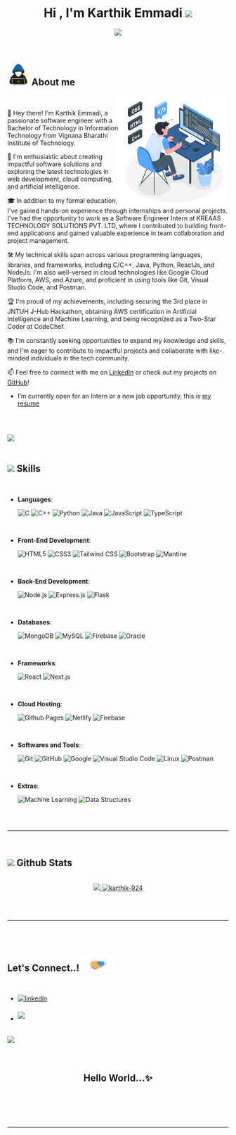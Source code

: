 
<h1 align="center"><b>Hi , I'm Karthik Emmadi </b><img src="https://media.giphy.com/media/hvRJCLFzcasrR4ia7z/giphy.gif" width="35"></h1>
<p align="center">
  <img src = "https://media0.giphy.com/media/KDDpcKigbfFpnejZs6/giphy.gif?cid=ecf05e47oy6f4zjs8g1qoiystc56cu7r9tb8a1fe76e05oty&rid=giphy.gif" width = 300px></h2>
</p>


<br>
	
## <picture><img src = "https://github.com/karthik-924/karthik-924/raw/main/assets/mdImages/about_me.gif" width = 50px></picture> **About me**

<picture> <img align="right" src="https://github.com/karthik-924/karthik-924/raw/main/assets/mdImages/Right_Side.svg" width = 250px></picture>

<br>

👋 Hey there! I'm Karthik Emmadi, a passionate software engineer with a Bachelor of Technology in Information Technology from Vignana Bharathi Institute of Technology.

🚀 I'm enthusiastic about creating impactful software solutions and exploring the latest technologies in web development, cloud computing, and artificial intelligence.

🎓 In addition to my formal education, I've gained hands-on experience through internships and personal projects. I've had the opportunity to work as a Software Engineer Intern at KREAAS TECHNOLOGY SOLUTIONS PVT. LTD, where I contributed to building front-end applications and gained valuable experience in team collaboration and project management.

🛠️ My technical skills span across various programming languages, libraries, and frameworks, including C/C++, Java, Python, ReactJs, and NodeJs. I'm also well-versed in cloud technologies like Google Cloud Platform, AWS, and Azure, and proficient in using tools like Git, Visual Studio Code, and Postman.

🏆 I'm proud of my achievements, including securing the 3rd place in JNTUH J-Hub Hackathon, obtaining AWS certification in Artificial Intelligence and Machine Learning, and being recognized as a Two-Star Coder at CodeChef.

📚 I'm constantly seeking opportunities to expand my knowledge and skills, and I'm eager to contribute to impactful projects and collaborate with like-minded individuals in the tech community.

📫 Feel free to connect with me on [LinkedIn](https://www.linkedin.com/in/karthik-emmadi-251699233/) or check out my projects on [GitHub](https://github.com/karthik-924)!

- I’m currently open for an Intern or a new job opportunity, this is [my resume](https://drive.google.com/file/d/16bi4j0c0yQbuuuJA0HzvpDosQ0bNXr0w/view?usp=sharing)

<br><br>

<img src="https://user-images.githubusercontent.com/73097560/115834477-dbab4500-a447-11eb-908a-139a6edaec5c.gif"><br><br>

## <img src="https://media2.giphy.com/media/QssGEmpkyEOhBCb7e1/giphy.gif?cid=ecf05e47a0n3gi1bfqntqmob8g9aid1oyj2wr3ds3mg700bl&rid=giphy.gif" width ="25"><b> Skills</b>
<br>

<p align="center">

- **Languages**:
    
    ![C](https://img.shields.io/badge/C%20-%232370ED.svg?style=for-the-badge&logo=c&logoColor=white)
    ![C++](https://img.shields.io/badge/C++%20-%2300599C.svg?style=for-the-badge&logo=c%2B%2B&logoColor=white)
    ![Python](https://img.shields.io/badge/Python%20-%2314354C.svg?style=for-the-badge&logo=python&logoColor=white)
    ![Java](https://img.shields.io/badge/Java%20-%23ED8B00.svg?style=for-the-badge&logo=java&logoColor=white)
    ![JavaScript](https://img.shields.io/badge/JavaScript%20-%23F7DF1E.svg?style=for-the-badge&logo=javascript&logoColor=black)
    ![TypeScript](https://img.shields.io/badge/TypeScript%20-%23007ACC.svg?style=for-the-badge&logo=typescript&logoColor=white)

<br>   
    
- **Front-End Development**:

   ![HTML5](https://img.shields.io/badge/HTML5%20-%23E34F26.svg?style=for-the-badge&logo=html5&logoColor=white)
   ![CSS3](https://img.shields.io/badge/CSS%20-%231572B6.svg?style=for-the-badge&logo=css3&logoColor=white)
   ![Tailwind CSS](https://img.shields.io/badge/Tailwind%20CSS%20-%2316B6DB.svg?style=for-the-badge&logo=tailwind-css&logoColor=white)
   ![Bootstrap](https://img.shields.io/badge/Bootstrap%20-%23563D7C.svg?style=for-the-badge&logo=bootstrap&logoColor=white)
   ![Mantine](https://img.shields.io/badge/Mantine%20-%231E1E1E.svg?style=for-the-badge&logo=mantine&logoColor=white)

<br>

- **Back-End Development**:

    ![Node.js](https://img.shields.io/badge/Node.js%20-%2343853D.svg?style=for-the-badge&logo=node.js&logoColor=white)
    ![Express.js](https://img.shields.io/badge/Express.js%20-%23000000.svg?style=for-the-badge&logo=express&logoColor=white)
    ![Flask](https://img.shields.io/badge/Flask%20-%23000000.svg?style=for-the-badge&logo=flask&logoColor=white)

<br>

- **Databases**:

    ![MongoDB](https://img.shields.io/badge/MongoDB%20-%2347A248.svg?style=for-the-badge&logo=mongodb&logoColor=white)
    ![MySQL](https://img.shields.io/badge/MySQL%20-%234479A1.svg?style=for-the-badge&logo=mysql&logoColor=white)
    ![Firebase](https://img.shields.io/badge/Firebase-%23039BE5.svg?style=for-the-badge&logo=firebase)
    ![Oracle](https://img.shields.io/badge/Oracle%20-%23F80000.svg?style=for-the-badge&logo=oracle&logoColor=white)

<br>

- **Frameworks**:

    ![React](https://img.shields.io/badge/React%20-%2320232a.svg?style=for-the-badge&logo=react&logoColor=%2361DAFB)
    ![Next.js](https://img.shields.io/badge/Next.js%20-%23000000.svg?style=for-the-badge&logo=next.js&logoColor=white)
    
<br>

- **Cloud Hosting**:

    ![Github Pages](https://img.shields.io/badge/GitHub%20Pages-%23327FC7.svg?style=for-the-badge&logo=github&logoColor=white)
    ![Netlify](https://img.shields.io/badge/Netlify%20-%2300C7B7.svg?style=for-the-badge&logo=netlify&logoColor=white)
    ![Firebase](https://img.shields.io/badge/Firebase-%23039BE5.svg?style=for-the-badge&logo=firebase)
    
<br>

- **Softwares and Tools**:

    ![Git](https://img.shields.io/badge/git-%23F05033.svg?style=for-the-badge&logo=git&logoColor=white)
    ![GitHub](https://img.shields.io/badge/github-%23121011.svg?style=for-the-badge&logo=github&logoColor=white)
    ![Google](https://img.shields.io/badge/google-%234285F4.svg?style=for-the-badge&logo=google&logoColor=white)
    ![Visual Studio Code](https://img.shields.io/badge/Visual%20Studio%20Code-0078d7.svg?style=for-the-badge&logo=visual-studio-code&logoColor=white)
    ![Linux](https://img.shields.io/badge/Linux-FCC624?style=for-the-badge&logo=linux&logoColor=black) 
    ![Postman](https://img.shields.io/badge/Postman-FF6C37?style=for-the-badge&logo=postman&logoColor=white)

<br>

- **Extras**:

    ![Machine Learning](https://img.shields.io/badge/Machine%20Learning%20-%23F7931E.svg?style=for-the-badge&logo=machine-learning&logoColor=white)
    ![Data Structures](https://img.shields.io/badge/Data%20Structures%20-%23000000.svg?style=for-the-badge&logo=data-structures&logoColor=white)   


</p>

<br>
<br>

-----

<br>


## <img src="https://media.giphy.com/media/iY8CRBdQXODJSCERIr/giphy.gif" width="35"><b> Github Stats </b>
<br>

<div align="center">

<a href="https://github.com/karthik-924/">
  <img src="https://github-readme-stats.vercel.app/api?username=karthik-924&include_all_commits=true&count_private=true&show_icons=true&line_height=20&title_color=7A7ADB&icon_color=2234AE&text_color=D3D3D3&bg_color=0,000000,130F40" width="450"/>
  <img src="https://github-readme-stats.vercel.app/api/top-langs?username=karthik-924&show_icons=true&locale=en&layout=compact&line_height=20&title_color=7A7ADB&icon_color=2234AE&text_color=D3D3D3&bg_color=0,000000,130F40" width="375"  alt="karthik-924"/>

</a>
</div>

<br>
<br>
<br>

-----

<br>
<br>

## <b> Let's Connect..!</b><img src="https://github.com/karthik-924/karthik-924/raw/main/assets/mdImages/handshake.gif" width ="80">
<br>
<div align='left'>

<ul>

<li>
<a href="https://www.linkedin.com/in/karthik-emmadi-251699233/" target="_blank">
<img src="https://img.shields.io/badge/linkedin:  karthik-emmadi-%2300acee.svg?color=405DE6&style=for-the-badge&logo=linkedin&logoColor=white" alt=linkedin style="margin-bottom: 5px;"/>
</a>
</li>

<br>

<li>
<a href="mailto:emmadikarthik924@gmail.com" target="_blank">
<img src="https://img.shields.io/badge/gmail:  emmadikarthik-%23EA4335.svg?style=for-the-badge&logo=gmail&logoColor=white" t=mail style="margin-bottom: 5px;" />
</a>
</li>
	
</ul>
</div>

<br>
<img src="https://user-images.githubusercontent.com/73097560/115834477-dbab4500-a447-11eb-908a-139a6edaec5c.gif">
<br>
<br>
<br>

<div align='center'>

## <b>Hello World...✨</b>

</div>
<br>
<br>
<br>
<br>

---

<br>